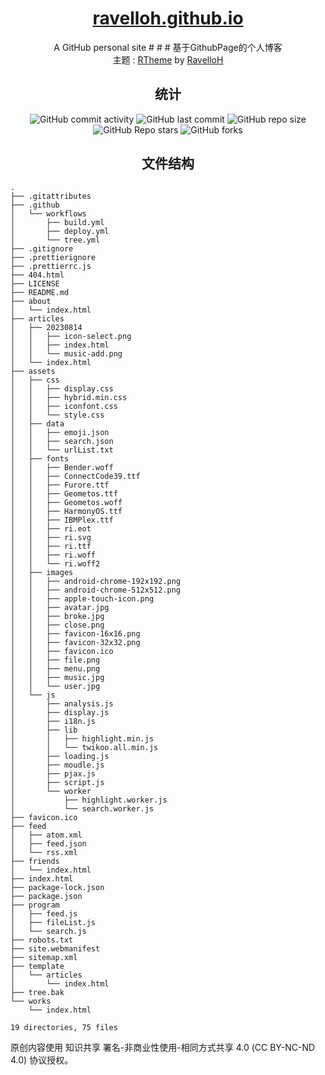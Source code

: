 <div align="center">

# [ravelloh.github.io](https://ravelloh.github.io)

A GitHub personal site # # # 基于GithubPage的个人博客  
主题 : [RTheme](https://github.com/ravelloh/RTheme) by [RavelloH](https://github.com/ravelloh)

## 统计

![GitHub commit activity](https://img.shields.io/github/commit-activity/y/RavelloH/ravelloh.github.io?style=for-the-badge)
![GitHub last commit](https://img.shields.io/github/last-commit/RavelloH/ravelloh.github.io?style=for-the-badge)
![GitHub repo size](https://img.shields.io/github/repo-size/RavelloH/ravelloh.github.io?style=for-the-badge)
![GitHub Repo stars](https://img.shields.io/github/stars/RavelloH/ravelloh.github.io?style=for-the-badge)
![GitHub forks](https://img.shields.io/github/forks/RavelloH/ravelloh.github.io?style=for-the-badge)

## 文件结构

</div>

<!-- readme-tree start -->
```
.
├── .gitattributes
├── .github
│   └── workflows
│       ├── build.yml
│       ├── deploy.yml
│       └── tree.yml
├── .gitignore
├── .prettierignore
├── .prettierrc.js
├── 404.html
├── LICENSE
├── README.md
├── about
│   └── index.html
├── articles
│   ├── 20230814
│   │   ├── icon-select.png
│   │   ├── index.html
│   │   └── music-add.png
│   └── index.html
├── assets
│   ├── css
│   │   ├── display.css
│   │   ├── hybrid.min.css
│   │   ├── iconfont.css
│   │   └── style.css
│   ├── data
│   │   ├── emoji.json
│   │   ├── search.json
│   │   └── urlList.txt
│   ├── fonts
│   │   ├── Bender.woff
│   │   ├── ConnectCode39.ttf
│   │   ├── Furore.ttf
│   │   ├── Geometos.ttf
│   │   ├── Geometos.woff
│   │   ├── HarmonyOS.ttf
│   │   ├── IBMPlex.ttf
│   │   ├── ri.eot
│   │   ├── ri.svg
│   │   ├── ri.ttf
│   │   ├── ri.woff
│   │   └── ri.woff2
│   ├── images
│   │   ├── android-chrome-192x192.png
│   │   ├── android-chrome-512x512.png
│   │   ├── apple-touch-icon.png
│   │   ├── avatar.jpg
│   │   ├── broke.jpg
│   │   ├── close.png
│   │   ├── favicon-16x16.png
│   │   ├── favicon-32x32.png
│   │   ├── favicon.ico
│   │   ├── file.png
│   │   ├── menu.png
│   │   ├── music.jpg
│   │   └── user.jpg
│   └── js
│       ├── analysis.js
│       ├── display.js
│       ├── i18n.js
│       ├── lib
│       │   ├── highlight.min.js
│       │   └── twikoo.all.min.js
│       ├── loading.js
│       ├── moudle.js
│       ├── pjax.js
│       ├── script.js
│       └── worker
│           ├── highlight.worker.js
│           └── search.worker.js
├── favicon.ico
├── feed
│   ├── atom.xml
│   ├── feed.json
│   └── rss.xml
├── friends
│   └── index.html
├── index.html
├── package-lock.json
├── package.json
├── program
│   ├── feed.js
│   ├── fileList.js
│   └── search.js
├── robots.txt
├── site.webmanifest
├── sitemap.xml
├── template
│   └── articles
│       └── index.html
├── tree.bak
└── works
    └── index.html

19 directories, 75 files
```
<!-- readme-tree end -->

原创内容使用 知识共享 署名-非商业性使用-相同方式共享 4.0 (CC BY-NC-ND 4.0) 协议授权。
